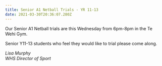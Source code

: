 ```yaml
---
title: Senior A1 Netball Trials - YR 11-13
date: 2021-03-30T20:36:07.280Z
---
```

Our Senior A1 Netball trials are this Wednesday from 6pm-8pm in the Te Wehi Gym. 

Senior Y11-13 students who feel they would like to trial please come along.

*Lisa Murphy  
WHS Director of Sport*